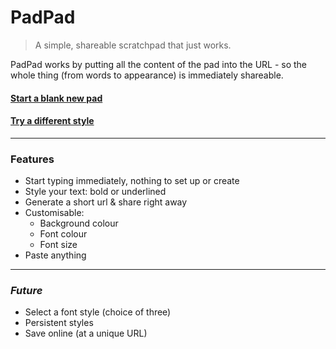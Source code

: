 # PadPad

> A simple, shareable scratchpad that just works.

PadPad works by putting all the content of the pad into the URL - so the whole thing (from words to appearance) is immediately shareable.

#### [Start a blank new pad](https://padpad.netlify.com)

#### [Try a different style](https://padpad.netlify.com/?bgColor=%232d3c73&fontColor=%23ffffff&fontStyle=monospaced&fontSize=16.5)

---

### Features

* Start typing immediately, nothing to set up or create
* Style your text: bold or underlined
* Generate a short url & share right away
* Customisable:
  * Background colour
  * Font colour
  * Font size
* Paste anything

---

### _Future_

* Select a font style (choice of three)
* Persistent styles
* Save online (at a unique URL)
